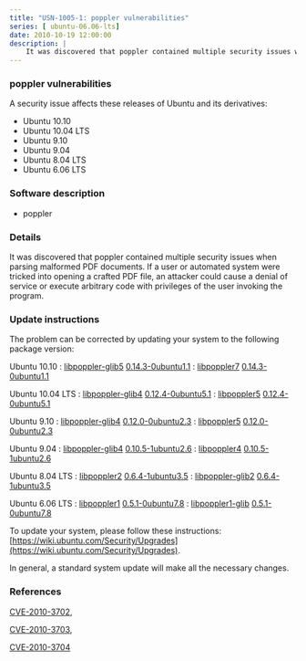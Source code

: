 ```yaml
---
title: "USN-1005-1: poppler vulnerabilities"
series: [ ubuntu-06.06-lts]
date: 2010-10-19 12:00:00
description: |
    It was discovered that poppler contained multiple security issues when parsing malformed PDF documents. If a user or automated system were tricked into opening a crafted PDF file, an attacker could cause a denial of service or execute arbitrary code with privileges of the user invoking the program. 
--- 
```

 
### poppler vulnerabilities

A security issue affects these releases of Ubuntu and its derivatives:

* Ubuntu 10.10
* Ubuntu 10.04 LTS
* Ubuntu 9.10
* Ubuntu 9.04
* Ubuntu 8.04 LTS
* Ubuntu 6.06 LTS

### Software description

* poppler 

### Details

It was discovered that poppler contained multiple security issues when parsing malformed PDF documents. If a user or automated system were tricked into opening a crafted PDF file, an attacker could cause a denial of service or execute arbitrary code with privileges of the user invoking the program. 

### Update instructions

The problem can be corrected by updating your system to the following package version:

Ubuntu 10.10
 : [libpoppler-glib5](https://launchpad.net/ubuntu/+source/poppler) <span> [0.14.3-0ubuntu1.1](https://launchpad.net/ubuntu/+source/poppler/0.14.3-0ubuntu1.1) </span> 
 : [libpoppler7](https://launchpad.net/ubuntu/+source/poppler) <span> [0.14.3-0ubuntu1.1](https://launchpad.net/ubuntu/+source/poppler/0.14.3-0ubuntu1.1) </span> 

Ubuntu 10.04 LTS
 : [libpoppler-glib4](https://launchpad.net/ubuntu/+source/poppler) <span> [0.12.4-0ubuntu5.1](https://launchpad.net/ubuntu/+source/poppler/0.12.4-0ubuntu5.1) </span> 
 : [libpoppler5](https://launchpad.net/ubuntu/+source/poppler) <span> [0.12.4-0ubuntu5.1](https://launchpad.net/ubuntu/+source/poppler/0.12.4-0ubuntu5.1) </span> 

Ubuntu 9.10
 : [libpoppler-glib4](https://launchpad.net/ubuntu/+source/poppler) <span> [0.12.0-0ubuntu2.3](https://launchpad.net/ubuntu/+source/poppler/0.12.0-0ubuntu2.3) </span> 
 : [libpoppler5](https://launchpad.net/ubuntu/+source/poppler) <span> [0.12.0-0ubuntu2.3](https://launchpad.net/ubuntu/+source/poppler/0.12.0-0ubuntu2.3) </span> 

Ubuntu 9.04
 : [libpoppler-glib4](https://launchpad.net/ubuntu/+source/poppler) <span> [0.10.5-1ubuntu2.6](https://launchpad.net/ubuntu/+source/poppler/0.10.5-1ubuntu2.6) </span> 
 : [libpoppler4](https://launchpad.net/ubuntu/+source/poppler) <span> [0.10.5-1ubuntu2.6](https://launchpad.net/ubuntu/+source/poppler/0.10.5-1ubuntu2.6) </span> 

Ubuntu 8.04 LTS
 : [libpoppler2](https://launchpad.net/ubuntu/+source/poppler) <span> [0.6.4-1ubuntu3.5](https://launchpad.net/ubuntu/+source/poppler/0.6.4-1ubuntu3.5) </span> 
 : [libpoppler-glib2](https://launchpad.net/ubuntu/+source/poppler) <span> [0.6.4-1ubuntu3.5](https://launchpad.net/ubuntu/+source/poppler/0.6.4-1ubuntu3.5) </span> 

Ubuntu 6.06 LTS
 : [libpoppler1](https://launchpad.net/ubuntu/+source/poppler) <span> [0.5.1-0ubuntu7.8](https://launchpad.net/ubuntu/+source/poppler/0.5.1-0ubuntu7.8) </span> 
 : [libpoppler1-glib](https://launchpad.net/ubuntu/+source/poppler) <span> [0.5.1-0ubuntu7.8](https://launchpad.net/ubuntu/+source/poppler/0.5.1-0ubuntu7.8) </span> 

To update your system, please follow these instructions: [https://wiki.ubuntu.com/Security/Upgrades](https://wiki.ubuntu.com/Security/Upgrades).

In general, a standard system update will make all the necessary changes. 

### References

 [CVE-2010-3702](http://people.ubuntu.com/~ubuntu-security/cve/CVE-2010-3702), 

 [CVE-2010-3703](http://people.ubuntu.com/~ubuntu-security/cve/CVE-2010-3703), 

 [CVE-2010-3704](http://people.ubuntu.com/~ubuntu-security/cve/CVE-2010-3704)
 
